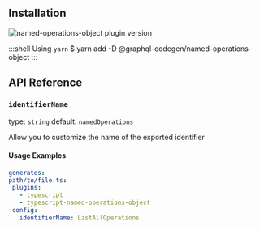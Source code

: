 ## Installation



<img alt="named-operations-object plugin version" src="https://img.shields.io/npm/v/@graphql-codegen/named-operations-object?color=%23e15799&label=plugin&nbsp;version&style=for-the-badge"/>


    
:::shell Using `yarn`
    $ yarn add -D @graphql-codegen/named-operations-object
:::

## API Reference

### `identifierName`

type: `string`
default: `namedOperations`

Allow you to customize the name of the exported identifier

#### Usage Examples

```yml
generates:
path/to/file.ts:
 plugins:
   - typescript
   - typescript-named-operations-object
 config:
   identifierName: ListAllOperations
```
